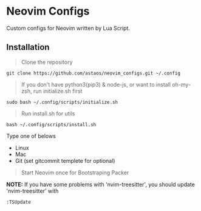 # Neovim Configs

Custom configs for Neovim written by Lua Script.

## Installation

> Clone the repository

```shell
git clone https://github.com/astaos/neovim_configs.git ~/.config
```

> If you don't have python3(pip3) & node-js, or want to install oh-my-zsh, run initialize.sh first

```shell
sudo bash ~/.config/scripts/initialize.sh
```

> Run install.sh for utils

```shell
bash ~/.config/scripts/install.sh
```

Type one of belows

- Linux
- Mac
- Git (set gitcommit templete for optional)

> Start Neovim once for Bootstraping Packer

**NOTE:** If you have some problems with 'nvim-treesitter', you should update 'nvim-treesitter' with

```vim
:TSUpdate
```
